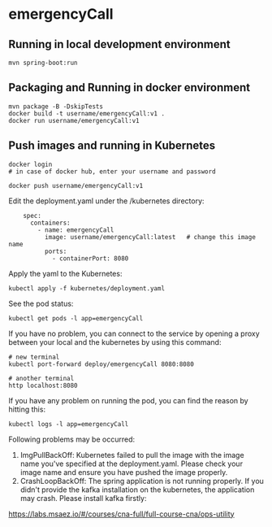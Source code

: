 # emergencyCall

## Running in local development environment

```
mvn spring-boot:run
```

## Packaging and Running in docker environment

```
mvn package -B -DskipTests
docker build -t username/emergencyCall:v1 .
docker run username/emergencyCall:v1
```

## Push images and running in Kubernetes

```
docker login 
# in case of docker hub, enter your username and password

docker push username/emergencyCall:v1
```

Edit the deployment.yaml under the /kubernetes directory:
```
    spec:
      containers:
        - name: emergencyCall
          image: username/emergencyCall:latest   # change this image name
          ports:
            - containerPort: 8080

```

Apply the yaml to the Kubernetes:
```
kubectl apply -f kubernetes/deployment.yaml
```

See the pod status:
```
kubectl get pods -l app=emergencyCall
```

If you have no problem, you can connect to the service by opening a proxy between your local and the kubernetes by using this command:
```
# new terminal
kubectl port-forward deploy/emergencyCall 8080:8080

# another terminal
http localhost:8080
```

If you have any problem on running the pod, you can find the reason by hitting this:
```
kubectl logs -l app=emergencyCall
```

Following problems may be occurred:

1. ImgPullBackOff:  Kubernetes failed to pull the image with the image name you've specified at the deployment.yaml. Please check your image name and ensure you have pushed the image properly.
1. CrashLoopBackOff: The spring application is not running properly. If you didn't provide the kafka installation on the kubernetes, the application may crash. Please install kafka firstly:

https://labs.msaez.io/#/courses/cna-full/full-course-cna/ops-utility

